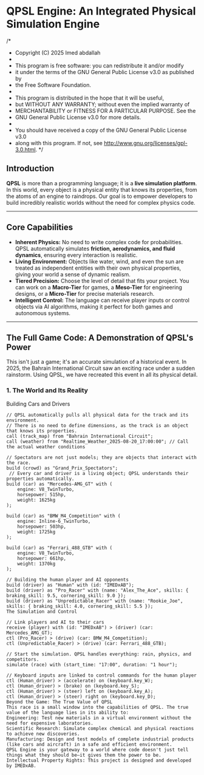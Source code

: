 # QPSL Engine: An Integrated Physical Simulation Engine

/*
 * Copyright (C) 2025 Imed abdallah
 *
 * This program is free software: you can redistribute it and/or modify
 * it under the terms of the GNU General Public License v3.0 as published by
 * the Free Software Foundation.
 *
 * This program is distributed in the hope that it will be useful,
 * but WITHOUT ANY WARRANTY; without even the implied warranty of
 * MERCHANTABILITY or FITNESS FOR A PARTICULAR PURPOSE. See the
 * GNU General Public License v3.0 for more details.
 *
 * You should have received a copy of the GNU General Public License v3.0
 * along with this program. If not, see <http://www.gnu.org/licenses/gpl-3.0.html>.
 */


## Introduction

**QPSL** is more than a programming language; it is a **live simulation platform**. In this world, every object is a physical entity that knows its properties, from the atoms of an engine to raindrops. Our goal is to empower developers to build incredibly realistic worlds without the need for complex physics code.

---

## Core Capabilities

* **Inherent Physics:** No need to write complex code for probabilities. QPSL automatically simulates **friction, aerodynamics, and fluid dynamics**, ensuring every interaction is realistic.
* **Living Environment:** Objects like water, wind, and even the sun are treated as independent entities with their own physical properties, giving your world a sense of dynamic realism.
* **Tiered Precision:** Choose the level of detail that fits your project. You can work on a **Macro-Tier** for games, a **Meso-Tier** for engineering designs, or a **Micro-Tier** for precise materials research.
* **Intelligent Control:** The language can receive player inputs or control objects via AI algorithms, making it perfect for both games and autonomous systems.

---

## The Full Game Code: A Demonstration of QPSL's Power

This isn't just a game; it's an accurate simulation of a historical event. In 2025, the Bahrain International Circuit saw an exciting race under a sudden rainstorm. Using QPSL, we have recreated this event in all its physical detail.

### 1. The World and Its Reality

Building Cars and Drivers
```qpsl
// QPSL automatically pulls all physical data for the track and its environment.
// There is no need to define dimensions, as the track is an object that knows its properties.
call (track_map) from "Bahrain International Circuit";
call (weather) from "Realtime_Weather_2025-08-20_17:00:00"; // Call the actual weather conditions

// Spectators are not just models; they are objects that interact with the race.
build (crowd) as "Grand_Prix_Spectators";
 // Every car and driver is a living object; QPSL understands their properties automatically.
build (car) as "Mercedes-AMG_GT" with (
    engine: V8_TwinTurbo,
    horsepower: 515hp,
    weight: 1625kg
);

build (car) as "BMW_M4_Competition" with (
    engine: Inline-6_TwinTurbo,
    horsepower: 503hp,
    weight: 1725kg
);

build (car) as "Ferrari_488_GTB" with (
    engine: V8_TwinTurbo,
    horsepower: 661hp,
    weight: 1370kg
);

// Building the human player and AI opponents
build (driver) as "Human" with (id: "IMEDxAB");
build (driver) as "Pro_Racer" with (name: "Alex_The_Ace", skills: { braking_skill: 9.5, cornering_skill: 9.0 });
build (driver) as "Unpredictable_Racer" with (name: "Rookie_Joe", skills: { braking_skill: 4.0, cornering_skill: 5.5 });
The Simulation and Control

// Link players and AI to their cars
receive (player) with (id: "IMEDxAB") > (driver) (car: Mercedes_AMG_GT);
ctl (Pro_Racer) > (drive) (car: BMW_M4_Competition);
ctl (Unpredictable_Racer) > (drive) (car: Ferrari_488_GTB);

// Start the simulation. QPSL handles everything: rain, physics, and competitors.
simulate (race) with (start_time: "17:00", duration: "1 hour");

// Keyboard inputs are linked to control commands for the human player
ctl (Human_driver) > (accelerate) on (keyboard.key_W);
ctl (Human_driver) > (brake) on (keyboard.key_S);
ctl (Human_driver) > (steer) left on (keyboard.key_A);
ctl (Human_driver) > (steer) right on (keyboard.key_D);
​Beyond the Game: The True Value of QPSL
​This race is a small window into the capabilities of QPSL. The true value of the language lies in its ability to:
​Engineering: Test new materials in a virtual environment without the need for expensive laboratories.
​Scientific Research: Simulate complex chemical and physical reactions to achieve new discoveries.
​Manufacturing: Design and test models of complete industrial products (like cars and aircraft) in a safe and efficient environment.
​QPSL Engine is your gateway to a world where code doesn't just tell things what they should be—it gives them the power to be.
​Intellectual Property Rights: This project is designed and developed by IMEDxAB.
